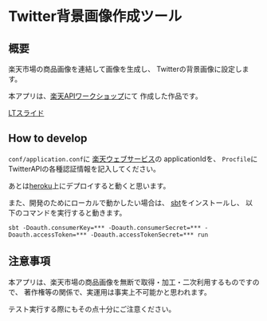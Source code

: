 Twitter背景画像作成ツール
========================================

概要
----------------------------------------

楽天市場の商品画像を連結して画像を生成し、
Twitterの背景画像に設定します。

本アプリは、[楽天APIワークショップ](http://atnd.org/event/rakutenapi/0)にて
作成した作品です。

[LTスライド](http://www.slideshare.net/hirokazunishioka/rakuten-ap-iworkshop)


How to develop
----------------------------------------

```conf/application.conf```に
[楽天ウェブサービス](http://webservice.rakuten.co.jp/)の
applicationIdを、
```Procfile```にTwitterAPIの各種認証情報を記入してください。

あとは[heroku](http://www.heroku.com/)上にデプロイすると動くと思います。

また、開発のためにローカルで動かしたい場合は、
[sbt](http://www.scala-sbt.org/)をインストールし、
以下のコマンドを実行すると動きます。

```
sbt -Doauth.consumerKey=*** -Doauth.consumerSecret=*** -Doauth.accessToken=*** -Doauth.accessTokenSecret=*** run
```


注意事項
----------------------------------------

本アプリは、楽天市場の商品画像を無断で取得・加工・二次利用するものですので、
著作権等の関係で、実運用は事実上不可能かと思われます。

テスト実行する際にもその点十分にご注意ください。

